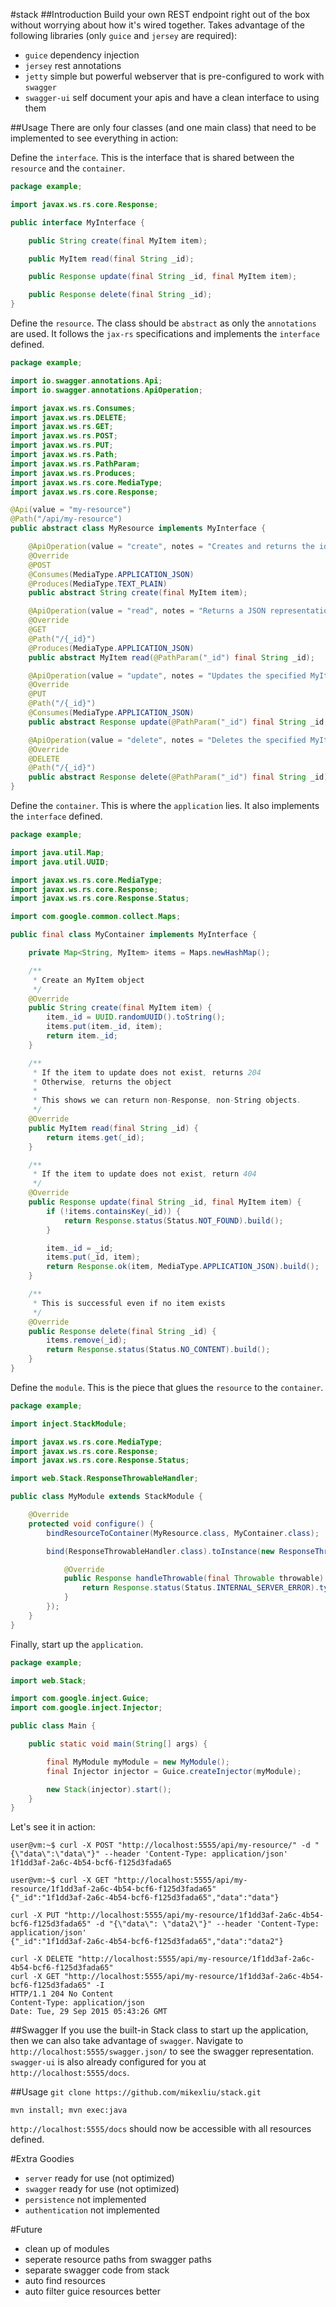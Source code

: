 #stack
##Introduction
Build your own REST endpoint right out of the box without worrying about how it's wired together. Takes advantage of the following libraries (only `guice` and `jersey` are required):
* `guice` dependency injection
* `jersey` rest annotations
* `jetty` simple but powerful webserver that is pre-configured to work with `swagger`
* `swagger-ui` self document your apis and have a clean interface to using them

##Usage
There are only four classes (and one main class) that need to be implemented to see everything in action:

Define the `interface`. This is the interface that is shared between the `resource` and the `container`.
```java
package example;

import javax.ws.rs.core.Response;

public interface MyInterface {

    public String create(final MyItem item);

    public MyItem read(final String _id);

    public Response update(final String _id, final MyItem item);

    public Response delete(final String _id);
}

```

Define the `resource`. The class should be `abstract` as only the `annotations` are used. It follows the `jax-rs` specifications and implements the `interface` defined.
```java
package example;

import io.swagger.annotations.Api;
import io.swagger.annotations.ApiOperation;

import javax.ws.rs.Consumes;
import javax.ws.rs.DELETE;
import javax.ws.rs.GET;
import javax.ws.rs.POST;
import javax.ws.rs.PUT;
import javax.ws.rs.Path;
import javax.ws.rs.PathParam;
import javax.ws.rs.Produces;
import javax.ws.rs.core.MediaType;
import javax.ws.rs.core.Response;

@Api(value = "my-resource")
@Path("/api/my-resource")
public abstract class MyResource implements MyInterface {

    @ApiOperation(value = "create", notes = "Creates and returns the id of a JSON representation of MyItem.")
    @Override
    @POST
    @Consumes(MediaType.APPLICATION_JSON)
    @Produces(MediaType.TEXT_PLAIN)
    public abstract String create(final MyItem item);

    @ApiOperation(value = "read", notes = "Returns a JSON representation of the specified MyItem.")
    @Override
    @GET
    @Path("/{_id}")
    @Produces(MediaType.APPLICATION_JSON)
    public abstract MyItem read(@PathParam("_id") final String _id);

    @ApiOperation(value = "update", notes = "Updates the specified MyItem with a new JSON representation.")
    @Override
    @PUT
    @Path("/{_id}")
    @Consumes(MediaType.APPLICATION_JSON)
    public abstract Response update(@PathParam("_id") final String _id, final MyItem item);

    @ApiOperation(value = "delete", notes = "Deletes the specified MyItem.")
    @Override
    @DELETE
    @Path("/{_id}")
    public abstract Response delete(@PathParam("_id") final String _id);
}

```

Define the `container`. This is where the `application` lies. It also implements the `interface` defined.
```java
package example;

import java.util.Map;
import java.util.UUID;

import javax.ws.rs.core.MediaType;
import javax.ws.rs.core.Response;
import javax.ws.rs.core.Response.Status;

import com.google.common.collect.Maps;

public final class MyContainer implements MyInterface {

    private Map<String, MyItem> items = Maps.newHashMap();

    /**
     * Create an MyItem object
     */
    @Override
    public String create(final MyItem item) {
        item._id = UUID.randomUUID().toString();
        items.put(item._id, item);
        return item._id;
    }

    /**
     * If the item to update does not exist, returns 204
     * Otherwise, returns the object
     * 
     * This shows we can return non-Response, non-String objects.
     */
    @Override
    public MyItem read(final String _id) {
        return items.get(_id);
    }

    /**
     * If the item to update does not exist, return 404
     */
    @Override
    public Response update(final String _id, final MyItem item) {
        if (!items.containsKey(_id)) {
            return Response.status(Status.NOT_FOUND).build();
        }

        item._id = _id;
        items.put(_id, item);
        return Response.ok(item, MediaType.APPLICATION_JSON).build();
    }

    /**
     * This is successful even if no item exists
     */
    @Override
    public Response delete(final String _id) {
        items.remove(_id);
        return Response.status(Status.NO_CONTENT).build();
    }
}

```

Define the `module`. This is the piece that glues the `resource` to the `container`.
```java
package example;

import inject.StackModule;

import javax.ws.rs.core.MediaType;
import javax.ws.rs.core.Response;
import javax.ws.rs.core.Response.Status;

import web.Stack.ResponseThrowableHandler;

public class MyModule extends StackModule {

    @Override
    protected void configure() {
        bindResourceToContainer(MyResource.class, MyContainer.class);

        bind(ResponseThrowableHandler.class).toInstance(new ResponseThrowableHandler() {

            @Override
            public Response handleThrowable(final Throwable throwable) {
                return Response.status(Status.INTERNAL_SERVER_ERROR).type(MediaType.TEXT_PLAIN).build();
            }
        });
    }
}
```

Finally, start up the `application`.
```java
package example;

import web.Stack;

import com.google.inject.Guice;
import com.google.inject.Injector;

public class Main {

    public static void main(String[] args) {

        final MyModule myModule = new MyModule();
        final Injector injector = Guice.createInjector(myModule);

        new Stack(injector).start();
    }
}

```

Let's see it in action:
```
user@vm:~$ curl -X POST "http://localhost:5555/api/my-resource/" -d "{\"data\":\"data\"}" --header 'Content-Type: application/json'
1f1dd3af-2a6c-4b54-bcf6-f125d3fada65
```
```
user@vm:~$ curl -X GET "http://localhost:5555/api/my-resource/1f1dd3af-2a6c-4b54-bcf6-f125d3fada65"
{"_id":"1f1dd3af-2a6c-4b54-bcf6-f125d3fada65","data":"data"}
```
```
curl -X PUT "http://localhost:5555/api/my-resource/1f1dd3af-2a6c-4b54-bcf6-f125d3fada65" -d "{\"data\": \"data2\"}" --header 'Content-Type: application/json'
{"_id":"1f1dd3af-2a6c-4b54-bcf6-f125d3fada65","data":"data2"}
```
```
curl -X DELETE "http://localhost:5555/api/my-resource/1f1dd3af-2a6c-4b54-bcf6-f125d3fada65"
curl -X GET "http://localhost:5555/api/my-resource/1f1dd3af-2a6c-4b54-bcf6-f125d3fada65" -I
HTTP/1.1 204 No Content
Content-Type: application/json
Date: Tue, 29 Sep 2015 05:43:26 GMT
```

##Swagger
If you use the built-in Stack class to start up the application, then we can also take advantage of `swagger`. Navigate to `http://localhost:5555/swagger.json/` to see the swagger representation. `swagger-ui` is also already configured for you at `http://localhost:5555/docs`.

##Usage
`git clone https://github.com/mikexliu/stack.git`

`mvn install; mvn exec:java`

`http://localhost:5555/docs` should now be accessible with all resources defined.

#Extra Goodies
* `server` ready for use (not optimized)
* `swagger` ready for use (not optimized)
* `persistence` not implemented
* `authentication` not implemented

#Future
* clean up of modules
* seperate resource paths from swagger paths
* separate swagger code from stack
* auto find resources
* auto filter guice resources better
